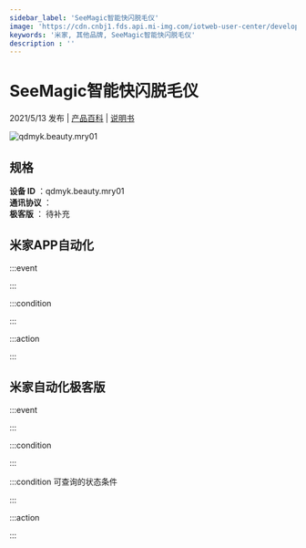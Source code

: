```yaml
---
sidebar_label: 'SeeMagic智能快闪脱毛仪'
image: 'https://cdn.cnbj1.fds.api.mi-img.com/iotweb-user-center/developer_1679047958633hdIZpyiE.png?GalaxyAccessKeyId=AKVGLQWBOVIRQ3XLEW&Expires=9223372036854775807&Signature=/n5u4fri0SY1/HQpEKMHYyqrpmU='
keywords: '米家, 其他品牌, SeeMagic智能快闪脱毛仪'
description : ''
---
```

# SeeMagic智能快闪脱毛仪

2021/5/13 发布 | [产品百科](https://home.mi.com/webapp/content/baike/product/index.html?model=qdmyk.beauty.mry01/) | [说明书](https://home.mi.com/views/introduction.html?model=qdmyk.beauty.mry01&region=cn)

![qdmyk.beauty.mry01](https://cdn.cnbj1.fds.api.mi-img.com/iotweb-user-center/developer_1679047958633hdIZpyiE.png?GalaxyAccessKeyId=AKVGLQWBOVIRQ3XLEW&Expires=9223372036854775807&Signature=/n5u4fri0SY1/HQpEKMHYyqrpmU=)

## 规格  
> 
**设备 ID** ：qdmyk.beauty.mry01  
**通讯协议** ：  
**极客版**  ： 待补充 


## 米家APP自动化  

:::event  

:::

:::condition  

:::

:::action   

:::

## 米家自动化极客版  

:::event  

:::

:::condition  

:::

:::condition 可查询的状态条件  

:::

:::action  

:::

        
